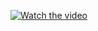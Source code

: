 [![Watch the video](file:///C:/Users/HARSH/OneDrive/Pictures/Screenshots/Screenshot%202025-03-21%20133959.png)](https://youtube.com/shorts/yI3H6BBAmqw?feature=share)
